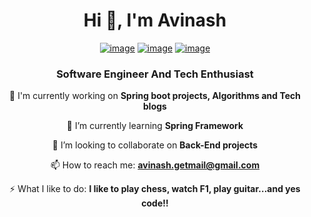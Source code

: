 <h1 align="center">Hi 👋, I'm Avinash</h1>
<div align="center">

[![image](https://img.shields.io/badge/LinkedIn-080908?style=for-the-badge&logo=linkedin&logoColor=white)](https://www.linkedin.com/in/avinash550/)
[![image](https://img.shields.io/badge/Gmail-080908?style=for-the-badge&logo=gmail&logoColor=white)](mailto:avinash.getmail@gmail.com)
[![image](https://img.shields.io/badge/Medium-080908?style=for-the-badge&logo=Medium&logoColor=white)](https://medium.com/@avinash550)

</div>
<div align="center">
<h3 align="center">Software Engineer And Tech Enthusiast</h3>

 🔭 I'm currently working on **Spring boot projects, Algorithms and Tech blogs**

 🌱 I’m currently learning **Spring Framework**

 👯 I’m looking to collaborate on **Back-End projects**

 📫 How to reach me: **avinash.getmail@gmail.com**

⚡ What I like to do: **I like to play chess, watch F1, play guitar...and yes code!!**

</div>
